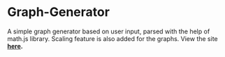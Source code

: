 # Graph-Generator
A simple graph generator based on user input, parsed with the help of math.js library. Scaling feature is also added for the graphs. View the site **[here](https://subramanian-vv.github.io/Graph-Generator/).**
